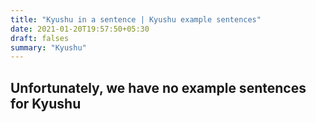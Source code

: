 ```yaml
---
title: "Kyushu in a sentence | Kyushu example sentences"
date: 2021-01-20T19:57:50+05:30
draft: falses
summary: "Kyushu"
---
```

## Unfortunately, we have no example sentences for Kyushu                 
